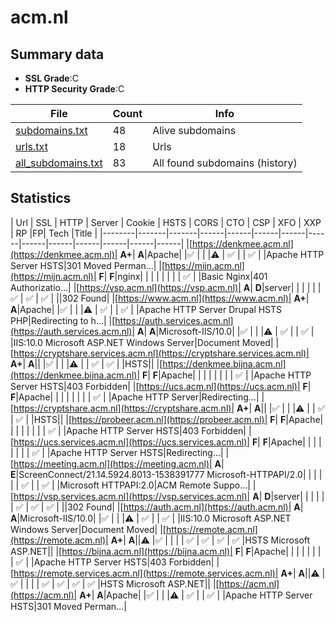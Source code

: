 

# acm.nl
## Summary data


 - **SSL Grade**:C
 - **HTTP Security Grade**:C


| File       | Count | Info |
|------------|-------|------|
|[subdomains.txt](/data/acm.nl/subdomains.txt)|48|Alive subdomains|
|[urls.txt](/data/acm.nl/urls.txt)|18|Urls|
|[all_subdomains.txt](/data/acm.nl/all_subdomains.txt)|83|All found subdomains (history)|


## Statistics


| Url | SSL | HTTP | Server | Cookie | HSTS | CORS | CTO | CSP | XFO | XXP | RP |FP| Tech |Title |
|--------|-------|-------|------|------|------|------|------|------|------|------|------|------|------|
|[https://denkmee.acm.nl](https://denkmee.acm.nl)| **A+**| **A**|Apache| |:white_check_mark: | | |:warning: | :white_check_mark: | | :white_check_mark: | |Apache HTTP Server HSTS|301 Moved Perman...|
|[https://mijn.acm.nl](https://mijn.acm.nl)| **F**| **F**|nginx| | | | | | | | :white_check_mark: | |Basic Nginx|401 Authorizatio...|
|[https://vsp.acm.nl](https://vsp.acm.nl)| **A**| **D**|server| | | | | | :white_check_mark: | :white_check_mark: | :white_check_mark: | ||302 Found|
|[https://www.acm.nl](https://www.acm.nl)| **A+**| **A**|Apache| |:white_check_mark: | | |:warning: | :white_check_mark: | | :white_check_mark: | |Apache HTTP Server Drupal HSTS PHP|Redirecting to h...|
|[https://auth.services.acm.nl](https://auth.services.acm.nl)| **A**| **A**|Microsoft-IIS/10.0| |:white_check_mark: | | |:warning: | :white_check_mark: | | :white_check_mark: | |IIS:10.0 Microsoft ASP.NET Windows Server|Document Moved|
|[https://cryptshare.services.acm.nl](https://cryptshare.services.acm.nl)| **A+**| **A**|| |:white_check_mark: | | |:warning: | | :white_check_mark: | :white_check_mark: | |HSTS||
|[https://denkmee.bijna.acm.nl](https://denkmee.bijna.acm.nl)| **F**| **F**|Apache| | | | | | | | :white_check_mark: | |Apache HTTP Server HSTS|403 Forbidden|
|[https://ucs.acm.nl](https://ucs.acm.nl)| **F**| **F**|Apache| | | | | | | | :white_check_mark: | |Apache HTTP Server|Redirecting...|
|[https://cryptshare.acm.nl](https://cryptshare.acm.nl)| **A+**| **A**|| |:white_check_mark: | | |:warning: | | :white_check_mark: | :white_check_mark: | |HSTS||
|[https://probeer.acm.nl](https://probeer.acm.nl)| **F**| **F**|Apache| | | | | | | | :white_check_mark: | |Apache HTTP Server HSTS|403 Forbidden|
|[https://ucs.services.acm.nl](https://ucs.services.acm.nl)| **F**| **F**|Apache| | | | | | | | :white_check_mark: | |Apache HTTP Server HSTS|Redirecting...|
|[https://meeting.acm.nl](https://meeting.acm.nl)| **A**| **E**|ScreenConnect/21.14.5924.8013-1538391777 Microsoft-HTTPAPI/2.0| | | | | | :white_check_mark: | | :white_check_mark: | |Microsoft HTTPAPI:2.0|ACM Remote Suppo...|
|[https://vsp.services.acm.nl](https://vsp.services.acm.nl)| **A**| **D**|server| | | | | | :white_check_mark: | :white_check_mark: | :white_check_mark: | ||302 Found|
|[https://auth.acm.nl](https://auth.acm.nl)| **A**| **A**|Microsoft-IIS/10.0| |:white_check_mark: | | |:warning: | :white_check_mark: | | :white_check_mark: | |IIS:10.0 Microsoft ASP.NET Windows Server|Document Moved|
|[https://remote.acm.nl](https://remote.acm.nl)| **A+**| **A**||:warning: |:white_check_mark: | | | | :white_check_mark: | :white_check_mark: | :white_check_mark: | :white_check_mark: |HSTS Microsoft ASP.NET||
|[https://bijna.acm.nl](https://bijna.acm.nl)| **F**| **F**|Apache| | | | | | | | :white_check_mark: | |Apache HTTP Server HSTS|403 Forbidden|
|[https://remote.services.acm.nl](https://remote.services.acm.nl)| **A+**| **A**||:warning: |:white_check_mark: | | | | :white_check_mark: | :white_check_mark: | :white_check_mark: | :white_check_mark: |HSTS Microsoft ASP.NET||
|[https://acm.nl](https://acm.nl)| **A+**| **A**|Apache| |:white_check_mark: | | |:warning: | :white_check_mark: | | :white_check_mark: | |Apache HTTP Server HSTS|301 Moved Perman...|